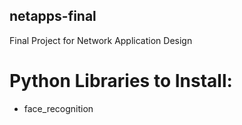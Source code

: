 ## netapps-final
Final Project for Network Application Design

# Python Libraries to Install:
- face_recognition
